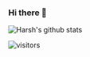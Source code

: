 ### Hi there 👋

<!--
**aomineDev/aomineDev** is a ✨ _special_ ✨ repository because its `README.md` (this file) appears on your GitHub profile.

Here are some ideas to get you started:

- 🔭 I’m currently working on ...
- 🌱 I’m currently learning ...
- 👯 I’m looking to collaborate on ...
- 🤔 I’m looking for help with ...
- 💬 Ask me about ...
- 📫 How to reach me: ...
- 😄 Pronouns: ...
- ⚡ Fun fact: ...
-->

![Harsh's github stats](https://github-readme-stats.vercel.app/api?username=aomineDev&hide=["issues"]&show_icons=true)

![visitors](https://visitor-badge.glitch.me/badge?page_id=aomineDev.aomineDev)
